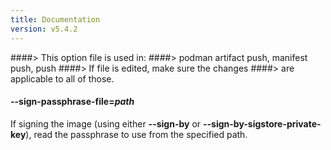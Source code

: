 ```yaml
---
title: Documentation
version: v5.4.2
---
```


####> This option file is used in:
####>   podman artifact push, manifest push, push
####> If file is edited, make sure the changes
####> are applicable to all of those.
#### **--sign-passphrase-file**=*path*

If signing the image (using either **--sign-by** or **--sign-by-sigstore-private-key**), read the passphrase to use from the specified path.
